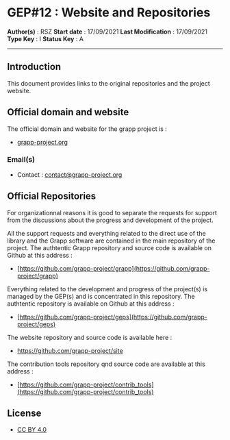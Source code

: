 # GEP#12 : Website and Repositories

__Author(s)__ : RSZ
__Start date__ : 17/09/2021
__Last Modification__ : 17/09/2021
__Type Key__ : I
__Status Key__ : A

----------------------

## Introduction

This document provides links to the original repositories and the project website.

## Official domain and website

The official domain and website for the grapp project is :
- [grapp-project.org](https://www.grapp-project.org)

### Email(s)

- Contact : [contact@grapp-project.org](mailto:contact@grapp-project.org)

## Official Repositories

For organizationnal reasons it is good to separate the requests for support from the discussions about the progress and development of the project. 

All the support requests and everything related to the direct use of the library and the Grapp software are contained in the main repository of the project. The authtentic Grapp repository and source code is available on Github at this address :
- [https://github.com/grapp-project/grapp](https://github.com/grapp-project/grapp)

Everything related to the development and progress of the project(s) is managed by the GEP(s) and is concentrated in this repository. The authtentic repository is available on Github at this address : 
- [https://github.com/grapp-project/geps](https://github.com/grapp-project/geps)

The website repository and source code is available here : 
- https://github.com/grapp-project/site

The contribution tools repository qnd source code are available at this address :
- [https://github.com/grapp-project/contrib_tools](https://github.com/grapp-project/contrib_tools)

## License

- [CC BY 4.0](https://creativecommons.org/licenses/by/4.0/)

